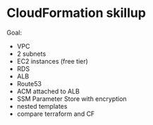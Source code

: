 # CloudFormation skillup

Goal:
* VPC
* 2 subnets
* EC2 instances (free tier)
* RDS
* ALB
* Route53
* ACM attached to ALB
* SSM Parameter Store with encryption
* nested templates
* compare terraform and CF
